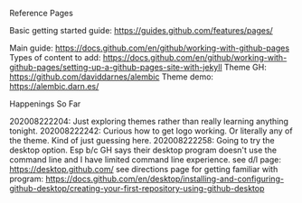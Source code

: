 Reference Pages

  Basic getting started guide: https://guides.github.com/features/pages/

Main guide: https://docs.github.com/en/github/working-with-github-pages
    Types of content to add: https://docs.github.com/en/github/working-with-github-pages/setting-up-a-github-pages-site-with-jekyll
    Theme GH: https://github.com/daviddarnes/alembic
    Theme demo: https://alembic.darn.es/

Happenings So Far

   202008222204: Just exploring themes rather than really learning anything tonight.
    202008222242: Curious how to get logo working. Or literally any of the theme. Kind of just guessing here.
    202008222258: Going to try the desktop option. Esp b/c GH says their desktop program doesn't use the command line and I have limited command line experience.
        see d/l page: https://desktop.github.com/
        see directions page for getting familiar with program: https://docs.github.com/en/desktop/installing-and-configuring-github-desktop/creating-your-first-repository-using-github-desktop
